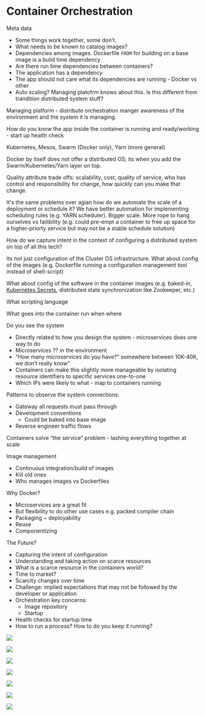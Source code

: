 # Container Orchestration

Meta data

* Some things work together, some don’t.
* What needs to be known to catalog images?
* Dependencies among images. Dockerfile `FROM` for building on a base image is a build time dependency
* Are there run time dependencies between containers?
* The application has a dependency
* The app should not care what its dependencies are running - Docker vs other
* Auto scaling? Managing platofrm knows about this. Is this different from trandition distributed system stuff?

Managing platform - distribute orchestration manger awareness of the environment and the system it is managing.

How do you know the app inside the container is running and ready/working - start up health check

Kubernetes, Mesos, Swarm (Docker only), Yarn (more general)

Docker by itself does not offer a distributed OS; its when you add the Swarm/Kubernetes/Yarn layer on top.

Quality attribute trade offs: scalability, cost, quality of service, who has control and responsibility for change, how quickly can you make that change.

It's the same problems over agian how do we automate the scale of a deployment or schedule it?
We have better automation for implementing scheduling rules (e.g. YARN scheduler). Bigger scale. More rope to hang ourselves vs failibility (e.g. could pre-empt a container to free up space for a higher-priorty service but may not be a stable schedule solution)

How do we capture intent in the context of configuring a distributed system on top of all this tech?

Its not just configuration of the Cluster OS infrastructure. What about config of the images (e.g. Dockerfile running a configuration management tool instead of shell-script)

What about config of the software in the container images (e.g. baked-in, [Kubernetes Secrets](http://kubernetes.io/docs/user-guide/secrets/), distributed state synchronization like Zookeeper, etc.)

What scripting language

What goes into the container run when where

Do you see the system
* Directly related to how you design the system - microservices does one way to do 
* Microservices ?? in the environment
* “How many microservices do you have?” somewhere between 10K-40K, we don’t really know”
* Containers can make this slightly more manageable by isolating resource identifiers to specific services one-to-one
* Which iPs were likely to what - map to containers running

Patterns to observe the system connections:
* Gateway all requests must pass through
* Development conventions
  * Could be baked into base image
* Reverse engineer traffic flows

Containers solve “the service” problem - lashing everything together at scale

Image management
* Continuous integration/build of images
* Kill old ones
* Who manages images vs Dockerfiles

Why Docker? 
* Microservices are a great fit
* But flexibility to do other use cases e.g. packed compiler chain
* Packaging ~ deployability
* Reuse 
* Componentizing


The Future?

* Capturing the intent of configuration
* Understanding and taking action on scarce resources
* What is a scarce resource in the containers world?
* Time to market?
* Scarcity changes over time
* Challenge: implied expectations that may not be followed by the developer or application
* Orchestration key concerns:
   * Image repository
   * Startup 
* Health checks for startup time
* How to run a process?  How to do you keep it running?


![](images/container-orchestration-1.jpg)

![](images/container-orchestration-2.jpg)

![](images/container-orchestration-3.jpg)

![](images/kubernetes-vs-yarn-1.jpg)

![](images/kubernetes-vs-yarn-2.jpg)

![](images/kubernetes-vs-yarn-3.jpg)

![](images/yarn-vs-kubernetes.jpg)

